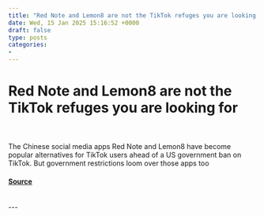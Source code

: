 ```yaml
---
title: "Red Note and Lemon8 are not the TikTok refuges you are looking for"
date: Wed, 15 Jan 2025 15:16:52 +0000
draft: false
type: posts
categories: 
- 
---
```

# Red Note and Lemon8 are not the TikTok refuges you are looking for

<br/>

<br/>
The Chinese social media apps Red Note and Lemon8 have become popular alternatives for TikTok users ahead of a US government ban on TikTok. But government restrictions loom over those apps too

#### [Source](https://www.newscientist.com/article/2464053-red-note-and-lemon8-are-not-the-tiktok-refuges-you-are-looking-for/?utm_campaign=RSS%7CNSNS&utm_source=NSNS&utm_medium=RSS&utm_content=technology)

<br/>
---
